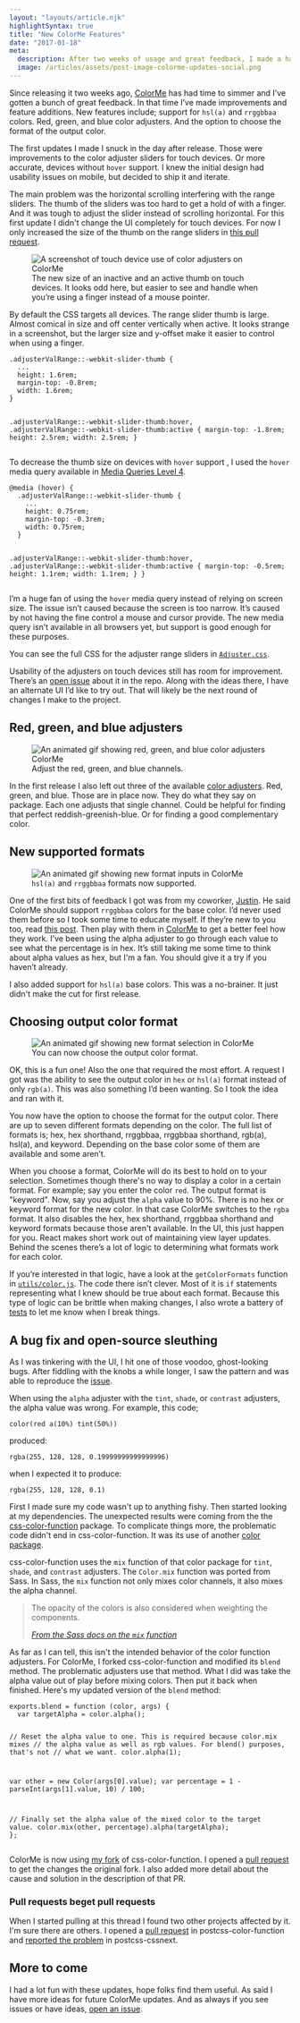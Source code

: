 ```yaml
---
layout: "layouts/article.njk"
highlightSyntax: true
title: "New ColorMe Features"
date: "2017-01-18"
meta:
  description: After two weeks of usage and great feedback, I made a handful of bug fixes and feature additions to the tiny color tweaker that could.
  image: /articles/assets/post-image-colorme-updates-social.png
---
```


<p class="entry-intro">
  Since releasing it two weeks ago, <a href="https://colorme.io">ColorMe</a> has had time to simmer and I’ve gotten a bunch of great feedback. In that time I’ve made improvements and feature additions. New features include; support for <code>hsl(a)</code> and <code>rrggbbaa</code> colors. Red, green, and blue color adjusters. And the option to choose the format of the output color.
</p>
<p>
  The first updates I made I snuck in the day after release. Those were improvements to the color adjuster sliders for touch devices. Or more accurate, devices without <code>hover</code> support. I knew the initial design had usability issues on mobile, but decided to ship it and iterate.
</p>
<p>
  The main problem was the horizontal scrolling interfering with the range sliders. The thumb of the sliders was too hard to get a hold of with a finger. And it was tough to adjust the slider instead of scrolling horizontal.
  For this first update I didn't change the UI completely for touch devices. For now I only increased the size of the thumb on the range sliders in <a href="https://github.com/tylergaw/colorme/pull/4">this pull request</a>.
</p>
<figure>
  <img src="https://tylergaw.com/articles/assets/post-image-colorme-updates-touch-support.png" alt="A screenshot of touch device use of color adjusters on ColorMe" />
  <figcaption>
    The new size of an inactive and an active thumb on touch devices. It looks odd here, but easier to see and handle when you’re using a finger instead of a mouse pointer.
  </figcation>
</figure>
<p>
  By default the CSS targets all devices. The range slider thumb is large. Almost comical in size and off center vertically when active. It looks strange in a screenshot, but the larger size and y-offset make it easier to control when using a finger.
</p>
<pre><code class="language-css">.adjusterValRange::-webkit-slider-thumb {
  ...
  height: 1.6rem;
  margin-top: -0.8rem;
  width: 1.6rem;
}

.adjusterValRange::-webkit-slider-thumb:hover,
.adjusterValRange::-webkit-slider-thumb:active {
margin-top: -1.8rem;
height: 2.5rem;
width: 2.5rem;
}</code></pre>

<p>
  To decrease the thumb size on devices with <code>hover</code> support , I used the <code>hover</code> media query available in <a href="https://www.w3.org/TR/mediaqueries-4/#hover">Media Queries Level 4</a>.
</p>
<pre><code class="language-css">@media (hover) {
  .adjusterValRange::-webkit-slider-thumb {
    ...
    height: 0.75rem;
    margin-top: -0.3rem;
    width: 0.75rem;
  }

.adjusterValRange::-webkit-slider-thumb:hover,
.adjusterValRange::-webkit-slider-thumb:active {
margin-top: -0.5rem;
height: 1.1rem;
width: 1.1rem;
}
}</code></pre>

<p>
  I’m a huge fan of using the <code>hover</code> media query instead of relying on screen size. The issue isn’t caused because the screen is too narrow. It’s caused by not having the fine control a mouse and cursor provide. The new media query isn’t available in all browsers yet, but support is good enough for these purposes.
</p>
<p>
  You can see the full CSS for the adjuster range sliders in <code><a href="https://github.com/tylergaw/colorme/blob/2017-01-17T22.58.04/src/components/Adjuster/Adjuster.css#L102">Adjuster.css</a></code>.
</p>
<p>
  Usability of the adjusters on touch devices still has room for improvement. There’s an <a href="https://github.com/tylergaw/colorme/issues/5">open issue</a> about it in the repo. Along with the ideas there, I have an alternate UI I’d like to try out. That will likely be the next round of changes I make to the project.
</p>

<h2>Red, green, and blue adjusters</h2>
<figure>
  <img src="https://tylergaw.com/articles/assets/post-image-colorme-updates-rgb-adjusters.gif" alt="An animated gif showing red, green, and blue color adjusters ColorMe" />
  <figcaption>
    Adjust the red, green, and blue channels.
  </figcation>
</figure>
<p>
  In the first release I also left out three of the available <a href="https://drafts.csswg.org/css-color/#modifying-colors">color adjusters</a>. Red, green, and blue. Those are in place now. They do what they say on package. Each one adjusts that single channel. Could be helpful for finding that perfect reddish-greenish-blue. Or for finding a good complementary color.
</p>

<h2>New supported formats</h2>
<figure>
  <img src="https://tylergaw.com/articles/assets/post-image-colorme-updates-formats.gif" alt="An animated gif showing new format inputs in ColorMe" />
  <figcaption>
    <code>hsl(a)</code> and <code>rrggbbaa</code> formats now supported.
  </figcation>
</figure>
<p>
  One of the first bits of feedback I got was from my coworker, <a href="https://twitter.com/thefivetoes">Justin</a>. He said ColorMe should support <code>rrggbbaa</code> colors for the base color. I’d never used them before so I took some time to educate myself. If they’re new to you too, read <a href="https://hashnode.com/post/understanding-rrggbbaa-color-notation-cisvdr52x088fwt53h1drf6m2">this post</a>. Then play with them in <a href="https://colorme.io?color=ff0000af">ColorMe</a> to get a better feel how they work. I’ve been using the alpha adjuster to go through each value to see what the percentage is in hex. It’s still taking me some time to think about alpha values as hex, but I'm a fan. You should give it a try if you haven’t already.
</p>
<p>
  I also added support for <code>hsl(a)</code> base colors. This was a no-brainer. It just didn't make the cut for first release.
</p>

<h2>Choosing output color format</h2>
<figure>
  <img src="https://tylergaw.com/articles/assets/post-image-colorme-updates-format-select.gif" alt="An animated gif showing new format selection in ColorMe" />
  <figcaption>
    You can now choose the output color format.
  </figcation>
</figure>
<p>
  OK, this is a fun one! Also the one that required the most effort. A request I got was the ability to see the output color in <code>hex</code> or <code>hsl(a)</code> format instead of only <code>rgb(a)</code>. This was also something I’d been wanting. So I took the idea and ran with it.
</p>
<p>
  You now have the option to choose the format for the output color. There are up to seven different formats depending on the color. The full list of formats is; hex, hex shorthand, rrggbbaa, rrggbbaa shorthand, rgb(a), hsl(a), and keyword. Depending on the base color some of them are available and some aren’t.
</p>
<p>
  When you choose a format, ColorMe will do its best to hold on to your selection. Sometimes though there's no way to display a color in a certain format. For example; say you enter the color <code>red</code>. The output format is "keyword". Now, say you adjust the <code>alpha</code> value to 90%. There is no hex or keyword format for the new color. In that case ColorMe switches to the <code>rgba</code> format. It also disables the hex, hex shorthand, rrggbbaa shorthand and keyword formats because those aren't available. In the UI, this just happen for you. React makes short work out of maintaining view layer updates. Behind the scenes there’s a lot of logic to determining what formats work for each color.
</p>
<p>
  If you’re interested in that logic, have a look at the <code>getColorFormats</code> function in <code><a href="https://github.com/tylergaw/colorme/blob/2017-01-17T22.58.04/src/utils/color.js#L232">utils/color.js</a></code>. The code there isn’t clever. Most of it is <code>if</code> statements representing what I knew should be true about each format. Because this type of logic can be brittle when making changes, I also wrote a battery of <a href="https://github.com/tylergaw/colorme/blob/2017-01-17T22.58.04/src/utils/__tests__/color.test.js#L385">tests</a> to let me know when I break things.
</p>

<h2>A bug fix and open-source sleuthing</h2>
<p>
  As I was tinkering with the UI, I hit one of those voodoo, ghost-looking bugs. After fiddling with the knobs a while longer, I saw the pattern and was able to reproduce the <a href="https://github.com/tylergaw/colorme/issues/3">issue</a>.
</p>
<p>
  When using the <code>alpha</code> adjuster with the <code>tint</code>, <code>shade</code>, or <code>contrast</code> adjusters, the alpha value was wrong. For example, this code;
</p>
<pre><code class="language-css">color(red a(10%) tint(50%))</code></pre>
<p>
  produced:
</p>
<pre><code class="language-css">rgba(255, 128, 128, 0.19999999999999996)</code></pre>
<p>
  when I expected it to produce:
</p>
<pre><code class="language-css">rgba(255, 128, 128, 0.1)</code></pre>
<p>
  First I made sure my code wasn't up to anything fishy. Then started looking at my dependencies. The unexpected results were coming from the the <a href="https://github.com/ianstormtaylor/css-color-function">css-color-function</a> package. To complicate things more, the problematic code didn't end in css-color-function. It was its use of another <a href="https://github.com/Qix-/color">color package</a>.
</p>
<p>
  css-color-function uses the <code>mix</code> function of that color package for <code>tint</code>, <code>shade</code>, and <code>contrast</code> adjusters. The <code>Color.mix</code> function was ported from Sass. In Sass, the <code>mix</code> function not only mixes color channels, it also mixes the alpha channel.
</p>
<blockquote>
  <p>
    The opacity of the colors is also considered when weighting the components.
  </p>
  <cite>
    <a href="http://sass-lang.com/documentation/Sass/Script/Functions.html#mix-instance_method">
      From the Sass docs on the <code>mix</code> function
    </a>
  </cite>
</blockquote>
<p>
  As far as I can tell, this isn't the intended behavior of the color function adjusters. For ColorMe, I forked css-color-function and modified its <code>blend</code> method. The problematic adjusters use that method. What I did was take the alpha value out of play before mixing colors. Then put it back when finished. Here's my updated version of the <code>blend</code> method:
</p>
<pre><code class="language-javascript">exports.blend = function (color, args) {
  var targetAlpha = color.alpha();

// Reset the alpha value to one. This is required because color.mix mixes
// the alpha value as well as rgb values. For blend() purposes, that's not
// what we want.
color.alpha(1);

var other = new Color(args[0].value);
var percentage = 1 - parseInt(args[1].value, 10) / 100;

// Finally set the alpha value of the mixed color to the target value.
color.mix(other, percentage).alpha(targetAlpha);
};</code></pre>

<p>
  ColorMe is now using <a href="https://github.com/tylergaw/css-color-function/tree/tg-ignore-alpha-on-mix">my fork</a> of css-color-function. I opened a <a href="https://github.com/ianstormtaylor/css-color-function/pull/26">pull request</a> to get the changes the original fork. I also added more detail about the cause and solution in the description of that PR.
</p>
<h3>Pull requests beget pull requests</h3>
<p>
  When I started pulling at this thread I found two other projects affected by it. I'm sure there are others. I opened a <a href="https://github.com/postcss/postcss-color-function/pull/33">pull request</a> in postcss-color-function and <a href="https://github.com/MoOx/postcss-cssnext/issues/337">reported the problem</a> in postcss-cssnext.
</p>

<h2>More to come</h2>
<p>
  I had a lot fun with these updates, hope folks find them useful. As said I have more ideas for future ColorMe updates. And as always if you see issues or have ideas, <a href="https://github.com/tylergaw/colorme/issues">open an issue</a>.
</p>
